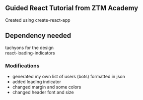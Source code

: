 ## Guided React Tutorial from ZTM Academy

Created using create-react-app <br>

## Dependency needed

tachyons for the design <br>
react-loading-indicators <br>

### Modifications

- generated my own list of users (bots) formatted in json <br>
- added loading indicator <br>
- changed margin and some colors <br>
- changed header font and size
